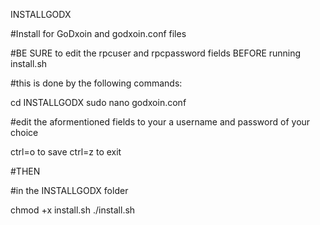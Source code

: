 INSTALLGODX

#Install for GoDxoin and godxoin.conf files

#BE SURE to edit the rpcuser and rpcpassword fields BEFORE running install.sh

#this is done by the following commands:

cd INSTALLGODX sudo nano godxoin.conf

#edit the aformentioned fields to your a username and password of your choice

ctrl=o to save ctrl=z to exit

#THEN

#in the INSTALLGODX folder

chmod +x install.sh ./install.sh
